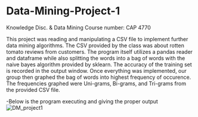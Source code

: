 # Data-Mining-Project-1
Knowledge Disc. & Data Mining
Course number: CAP 4770

This project was reading and manipulating a CSV file to implement further data mining algorithms.
The CSV provided by the class was about rotten tomato reviews from customers.
The program itself utilizes a pandas reader and dataframe while also splitting the words into a bag of words
with the naive bayes algorithm provided by sklearn. The accuracy of the training set is recorded in the output window.
Once everything was implemented, our group then graphed the bag of words into highest frequency of occurence. 
The frequencies graphed were Uni-grams, Bi-grams, and Tri-grams from the provided CSV file.

-Below is the program executing and giving the proper output
![DM_project1](https://user-images.githubusercontent.com/78278901/116635140-f855ea00-a92b-11eb-8e28-5704120127a7.gif)
